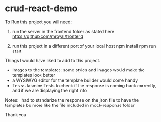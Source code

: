 # crud-react-demo

To Run this project you will need:

1. run the server in the frontend folder as stated here
https://github.com/mroyal/frontend

2. run this project in a different port of your local host
npm install
npm run start

Things I would have liked to add to this project.
- Images to the templates: some styles and images would make the templates look better
- a WYSIWYG editor for the template builder would come handy 
- Tests: Jasmine Tests to check if the response is coming back correctly, and if we are displaying the right info 

Notes:
I had to standarize the response on the json file to have the templates be more like the file included in 
mock-response folder

Thank you
